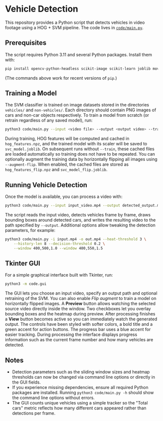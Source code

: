 # Vehicle Detection

This repository provides a Python script that detects vehicles in video
footage using a HOG + SVM pipeline. The code lives in
[`code/main.py`](code/main.py).

## Prerequisites

The script requires Python 3.11 and several Python packages. Install them
with:

```bash
pip install opencv-python-headless scikit-image scikit-learn joblib moviepy pillow
```

(The commands above work for recent versions of `pip`.)

## Training a Model

The SVM classifier is trained on image datasets stored in the directories
`vehicles/` and `non-vehicles/`. Each directory should contain PNG images of
cars and non-car objects respectively. To train a model from scratch (or
retrain regardless of any saved model), run:

```bash
python3 code/main.py --input <video file> --output <output video> --train
```

During training, HOG features will be computed and cached in
`hog_features.npz`, and the trained model with its scaler will be saved to
`svc_model.joblib`. On subsequent runs without `--train`, these cached files
are loaded automatically so training does not have to be repeated.
You can optionally augment the training data by horizontally flipping all
images using `--augment-flip`. When enabled, the cached files are stored as
`hog_features_flip.npz` and `svc_model_flip.joblib`.

## Running Vehicle Detection

Once the model is available, you can process a video with:

```bash
python3 code/main.py --input input_video.mp4 --output detected_output.mp4
```

The script reads the input video, detects vehicles frame by frame, draws
bounding boxes around detected cars, and writes the resulting video to the
path specified by `--output`. Additional options allow tweaking the detection
parameters, for example:

```bash
python3 code/main.py -i input.mp4 -o out.mp4 --heat-threshold 3 \
    --history-len 8 --decision-threshold 0.2 \
    --window 400,500,1.0 --window 400,550,1.5
```

## Tkinter GUI

For a simple graphical interface built with Tkinter, run:

```bash
python3 -m code.gui
```

The GUI lets you choose an input video, specify an output path and optional
retraining of the SVM. You can also enable *Flip augment* to train a model on
horizontally flipped images. A **Preview** button allows watching the selected source
video directly inside the window. Two checkboxes let you overlay bounding boxes
and the heatmap during preview. After processing finishes a **View** button
becomes active so you can immediately watch the generated output. The controls
have been styled with softer colors, a bold title and a green accent for action
buttons. The progress bar uses a blue accent for easier tracking. During
processing the interface displays progress information such as the current frame
number and how many vehicles are detected.

## Notes

* Detection parameters such as the sliding window sizes and heatmap
  thresholds can now be changed via command line options or directly in the
  GUI fields.
* If you experience missing dependencies, ensure all required Python
  packages are installed. Running `python3 code/main.py -h` should show the
  command line options without errors.
* The GUI counts unique vehicles using a simple tracker so the "Total cars"
  metric reflects how many different cars appeared rather than detections per
  frame.
